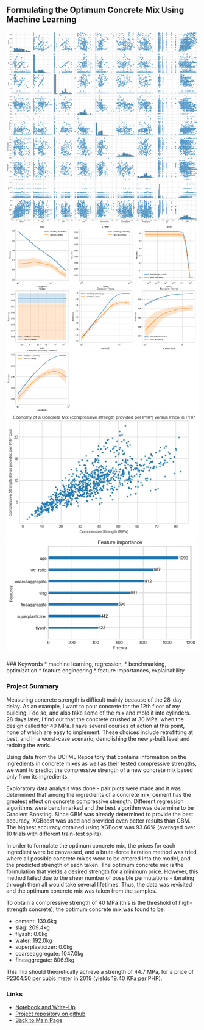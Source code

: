 ## Formulating the Optimum Concrete Mix Using Machine Learning

<div class="gridwrapper">
  <div class="one"><img src="../images/concretenonlinear/correlations.png?raw=true"/></div>
  <div class="two"><img src="../images/concretenonlinear/benchmarks.png?raw=true"/></div>
  <div class="three"><img src="../images/concretenonlinear/mix_economy.jpg?raw=true"/></div>
  <div class="four"><img src="../images/concretenonlinear/feature_importances.png?raw=true"/></div>
</div>

<br />
### Keywords
* machine learning, regression, 
* benchmarking, optimization
* feature engineering
* feature importances, explainability

### Project Summary
Measuring concrete strength is difficult mainly because of the 28-day delay. As an example, I want to pour concrete for the 12th floor of my building. I do so, and also take some of the mix and mold it into cylinders. 28 days later, I find out that the concrete crushed at 30 MPa, when the design called for 40 MPa. I have several courses of action at this point, none of which are easy to implement. These choices include retrofitting at best, and in a worst-case scenario, demolishing the newly-built level and redoing the work.

Using data from the UCI ML Repository that contains information on the ingredients in concrete mixes as well as their tested compressive strengths, we want to predict the compressive strength of a new concrete mix based only from its ingredients.

Exploratory data analysis was done - pair plots were made and it was determined that among the ingredients of a concrete mix, cement has the greatest effect on concrete compressive strength. Different regression algorithms were benchmarked and the best algorithm was determine to be Gradient Boosting. Since GBM was already determined to provide the best accuracy, XGBoost was used and provided even better results than GBM. The highest accuracy obtained using XGBoost was 93.66% (averaged over 10 trials with different train-test splits).

In order to formulate the optimum concrete mix, the prices for each ingredient were be canvassed, and a brute-force iteration method was tried, where all possible concrete mixes were to be entered into the model, and the predicted strength of each taken. The optimum concrete mix is the formulation that yields a desired strength for a minimum price. However, this method failed due to the sheer number of possible permutations - iterating through them all would take several lifetimes. Thus, the data was revisited and the optimum concrete mix was taken from the samples.

To obtain a compressive strength of 40 MPa (this is the threshold of high-strength concrete), the optimum concrete mix was found to be:

* cement: 139.6kg
* slag: 209.4kg
* flyash: 0.0kg
* water: 192.0kg
* superplasticizer: 0.0kg
* coarseaggregate: 1047.0kg
* fineaggregate: 806.9kg

This mix should theoretically achieve a strength of 44.7 MPa, for a price of P2304.50 per cubic meter in 2019 (yields 19.40 KPa per PHP).

### Links
* [Notebook and Write-Up](/html_previews/concretenonlinear/concretenonlinear.html)
* [Project repository on github](https://github.com/oonrezak/concrete_nonlinear)
* [Back to Main Page](https://oonrezak.github.io/)